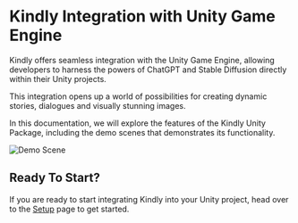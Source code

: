 # Kindly Integration with Unity Game Engine

Kindly offers seamless integration with the Unity Game Engine, allowing developers to harness the powers of ChatGPT and Stable Diffusion directly within their Unity projects.

This integration opens up a world of possibilities for creating dynamic stories, dialogues and visually stunning images.

In this documentation, we will explore the features of the Kindly Unity Package, including the demo scenes that demonstrates its functionality.

![Demo Scene](/img/demo_screen.png)

## Ready To Start?

If you are ready to start integrating Kindly into your Unity project, head over to the [Setup](/docs/setup) page to get started.

<!-- <hr />

## Setup

1. Import the Kindly Unity Package into your project.
2. Create an instance of the Kindly client using your API key for authentication.

<div style={{
    display: "flex",
    justifyContent: "center",
    alignItems: "center",
    flexDirection: "column"
    }}>
    <img src="/img/api-screen.png" alt="Initialize" />
</div>

2. Open one of the demo scenes in the Kindly package.
3. Press Play and have fun!

<hr />

## Listing Image Generation Models

Models are usually loaded automatically on startup, but you can also download them manually.
Models will have the following format:

:::info Model Class

```cs
public class Model
{
    public int id;
    public string name;
    public string description;
    public string image_url;
    public string[] triggers;
    public string[] categories;
}
```

:::

### Example

```cs
using UnityEngine;
using MADD;

// Models are automatically downloaded on startup by default, but you can disable this and download them yourself
public class DownloadModels : MonoBehaviour
{
    void OnEnable()
    {
        Kindly.Instance.OnModelsReceived += ListModels;
    }

    private void OnDisable()
    {
        if (!Kindly.Quitting)
            Kindly.Instance.OnModelsReceived -= ListModels;
    }

    public void DownloadModels()
    {
        Kindly.Instance.GetModels();
    }

    private void ListModels()
    {
        foreach (var model in Kindly.Instance._models)
        {
            Debug.Log(model.name);
        }
    }
}
```

<hr />

## Listing Image Generations for a User

Image Generations can be listed using the following method:

```cs

Kindly.Instance.DownloadImages(int page, int pageSize);

```

They will have the following format:

:::info Image Generation Class

```cs
public class Generation
{
    public int id;
    public Image image;
    public string prompt;
    public Model sd_model;
}
```

:::

### Example

```cs
using UnityEngine;
using MADD;

// Downloads 5 images for the user and adds them to the _generations list inside of the Kindly object
public class DownloadImages : MonoBehaviour
{
    public int _page = 1;

    void OnEnable()
    {
        Kindly.Instance.OnImagesReceived += ListImages;
    }

    private void OnDisable()
    {
        if (!Kindly.Quitting)
            Kindly.Instance.OnImagesReceived -= ListImages;
    }

    public void DownloadMoreImages()
    {
        Kindly.Instance.DownloadImages(_page, 5);
        _page++;
    }

    private void ListImages()
    {
        foreach (var image in Kindly.Instance._generations)
        {
            Debug.Log(image.id + " - " + Kindly.Instance.ApiUrl + image.image.url);
        }
    }
}
```

<hr />

## Generating a New Image

Images can be generated using the following method:

```cs

Kindly.Instance.GenerateImage(string prompt, string negativePrompt, int selectedModelID);

```

And must follow the following format when requesting a new image:

:::info Image Generation Request Class

```cs
 public class GenerationRequest
{
    public string prompt;
    public string negative_prompt;
    public int model;
    public string apiKey;
}
```

:::

The resulting image will have the following format:

:::info Image Generation Class

```cs
public class Generation
{
    public int id;
    public Image image;
    public string prompt;
    public Model sd_model;
}
```

:::

### Example

```cs
using UnityEngine;
using MADD;

public class ImageGenerator : MonoBehaviour
{
    public InputField _if;
    public Button _generateBtn;
    public Model _selectedModel;

    private void OnEnable()
    {
        Kindly.Instance.OnImagesReceived += EnableBtn;
    }

    private void OnDisable()
    {
        if (!Kindly.Quitting)
            Kindly.Instance.OnImagesReceived -= EnableBtn;
    }

    public void GenerateStableDiffusion()
    {
        if (_selectedModel == null)
        {
            Debug.LogWarning("You gotta select a model first!");
            return;
        }
        string prompt = _if.text;
        Kindly.Instance.GenerateImage(prompt, "", _selectedModel.id);
        _generateBtn.interactable = false;
    }

    private void EnableBtn()
    {
        _generateBtn.interactable = true;
    }

    private void Start()
    {
        if (_selectedModel == null)
            _generateBtn.interactable = false;
    }

    public void SetModel(Model model)
    {
        _selectedModel = model;
    }
}
```

<hr />

## Generating Text

Text can be generated using the following method:

```cs

Kindly.Instance.GenerateText(string prompt);

```

And must follow the following format when requesting a text response:

:::info Text Generation Request Class

```cs
 public class TextGenerationRequest
{
    public string prompt;
    public string apiKey;
}
```

:::

The resulting text will have the following format:

:::info Text Generation Class

```cs
public class TextGenerationResponse
{
    public string status; // can be OK or KO
    public string text;
}
```

:::

### Example

```cs
using UnityEngine;
using MADD;

public class ImageGenerator : MonoBehaviour
{
    public InputField _if;
    public Button _generateBtn;
    public Model _selectedModel;

    private void OnEnable()
    {
        Kindly.Instance.OnTextReceived += PrintText;
    }

    private void OnDisable()
    {
        if (!Kindly.Quitting)
            Kindly.Instance.OnTextReceived -= PrintText;
    }

    public void PrintText()
    {
        Debug.Log(Kindly.Instance._generatedText);
    }

    private void Start()
    {
        Kindly.Instance.GenerateText("Hello world! how are you today?");
    }
}
```

<hr />

## Usage and Rate Limit

Kindly offers a free tier that allows users to generate up to 100 images and 1000 text responses per month.

For more extensive usage, you can choose the paid option, which provides 100 additional image generations and 1000 text generations for every £1.

So, to be clear:

- Free Tier: **100 Images** and **1000 Text** generations per month
- Paid Tier: Additional **100 Images** and **1000 Text** generations for every £1 spent

<hr />

:::success Need More?

contact us at [Madd Studio](mailto:info@madd.studio) to discuss your requirements.

:::

<hr />

## That's All Folks!

The Kindly Unity Package brings the powers of ChatGPT and Stable Diffusion image generation to your Unity games.

With the included demo scene, you can easily explore and test all the functionalities, including downloading and listing image generation models, managing user-specific image generations, and generating new images and text on-the-fly.

Now that you've seen it all, go out and try to integrating in your own projects!

Happy creating! 🎮🖼️ -->
